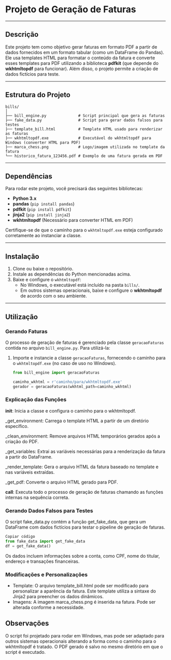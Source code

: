 # Projeto de Geração de Faturas

---

## Descrição

Este projeto tem como objetivo gerar faturas em formato PDF a partir de dados fornecidos em um formato tabular (como um DataFrame do Pandas). Ele usa templates HTML para formatar o conteúdo da fatura e converte esses templates para PDF utilizando a biblioteca **pdfkit** (que depende do **wkhtmltopdf** para funcionar). Além disso, o projeto permite a criação de dados fictícios para teste.

---

## Estrutura do Projeto
```
bills/
│
├── bill_engine.py              # Script principal que gera as faturas
├── fake_data.py                # Script para gerar dados falsos para testes
├── template_bill.html          # Template HTML usado para renderizar as faturas
├── wkhtmltopdf.exe             # Executável do wkhtmltopdf para Windows (converter HTML para PDF)
├── marca_chess.png             # Logo/imagem utilizada no template da fatura
└── historico_fatura_123456.pdf # Exemplo de uma fatura gerada em PDF
```

---

## Dependências

Para rodar este projeto, você precisará das seguintes bibliotecas:

- **Python 3.x**
- **pandas** (`pip install pandas`)
- **pdfkit** (`pip install pdfkit`)
- **jinja2** (`pip install jinja2`)
- **wkhtmltopdf** (Necessário para converter HTML em PDF)

Certifique-se de que o caminho para o `wkhtmltopdf.exe` esteja configurado corretamente ao instanciar a classe.

---

## Instalação

1. Clone ou baixe o repositório.
2. Instale as dependências do Python mencionadas acima.
3. Baixe e configure o `wkhtmltopdf`:
   - No Windows, o executável está incluído na pasta `bills/`.
   - Em outros sistemas operacionais, baixe e configure o **wkhtmltopdf** de acordo com o seu ambiente.

---

## Utilização

### Gerando Faturas

O processo de geração de faturas é gerenciado pela classe `geracaoFaturas` contida no arquivo `bill_engine.py`. Para utilizá-la:

1. Importe e instancie a classe `geracaoFaturas`, fornecendo o caminho para o `wkhtmltopdf.exe` (no caso de uso no Windows).
   
   ```python
   from bill_engine import geracaoFaturas
   
   caminho_wkhtml = r'caminho/para/wkhtmltopdf.exe'
   gerador = geracaoFaturas(wkhtml_path=caminho_wkhtml)
   ```


### Explicação das Funções

__init__: Inicia a classe e configura o caminho para o wkhtmltopdf.

_get_environment: Carrega o template HTML a partir de um diretório específico.

_clean_environment: Remove arquivos HTML temporários gerados após a criação do PDF.

_get_variables: Extrai as variáveis necessárias para a renderização da fatura a partir do DataFrame.

_render_template: Gera o arquivo HTML da fatura baseado no template e nas variáveis extraídas.

_get_pdf: Converte o arquivo HTML gerado para PDF.

__call__: Executa todo o processo de geração de faturas chamando as funções internas na sequência correta.


### Gerando Dados Falsos para Testes

O script fake_data.py contém a função get_fake_data, que gera um DataFrame com dados fictícios para testar o pipeline de geração de faturas.

   ```python
  Copiar código
  from fake_data import get_fake_data
  df = get_fake_data()
```

Os dados incluem informações sobre a conta, como CPF, nome do titular, endereço e transações financeiras.

### Modificações e Personalizações

* Template: O arquivo template_bill.html pode ser modificado para personalizar a aparência da fatura. Este template utiliza a sintaxe do Jinja2 para preencher os dados dinâmicos.
* Imagens: A imagem marca_chess.png é inserida na fatura. Pode ser alterada conforme a necessidade.

## Observações

O script foi projetado para rodar em Windows, mas pode ser adaptado para outros sistemas operacionais alterando a forma como o caminho para o wkhtmltopdf é tratado.
O PDF gerado é salvo no mesmo diretório em que o script é executado.
